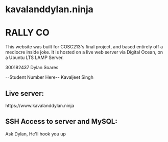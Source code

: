# kavalanddylan.ninja
<h1>RALLY CO</h1>

This website was built for COSC213's final project, and based entirely off a mediocre inside joke.
It is hosted on a live web server via Digital Ocean, on a Ubuntu LTS LAMP Server.

300182437 Dylan Soares

--Student Number Here-- Kavaljeet Singh


<h2>Live server:</h2>
https://www.kavalanddylan.ninja

<h2>SSH Access to server and MySQL:</h2>
Ask Dylan, He'll hook you up

